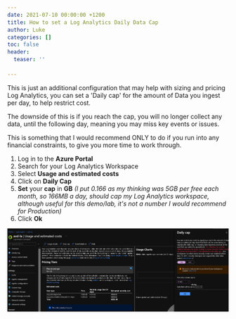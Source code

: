 ```yaml
---
date: 2021-07-10 00:00:00 +1200
title: How to set a Log Analytics Daily Data Cap
author: Luke
categories: []
toc: false
header:
  teaser: ''

---
```

This is just an additional configuration that may help with sizing and pricing Log Analytics, you can set a 'Daily cap' for the amount of Data you ingest per day, to help restrict cost.

The downside of this is if you reach the cap, you will no longer collect any data, until the following day, meaning you may miss key events or issues.

This is something that I would recommend ONLY to do if you run into any financial constraints, to give you more time to work through.

1. Log in to the **Azure Portal**
2. Search for your Log Analytics Workspace
3. Select **Usage and estimated costs**
4. Click on **Daily Cap**
5. **Set** your **cap** in **GB** _(I put 0.166 as my thinking was 5GB per free each month, so 166MB a day, should cap my Log Analytics workspace, although useful for this demo/lab, it's not a number I would recommend for Production)_
6. Click **Ok**

![](/uploads/azportal_loganalyticscap.png)